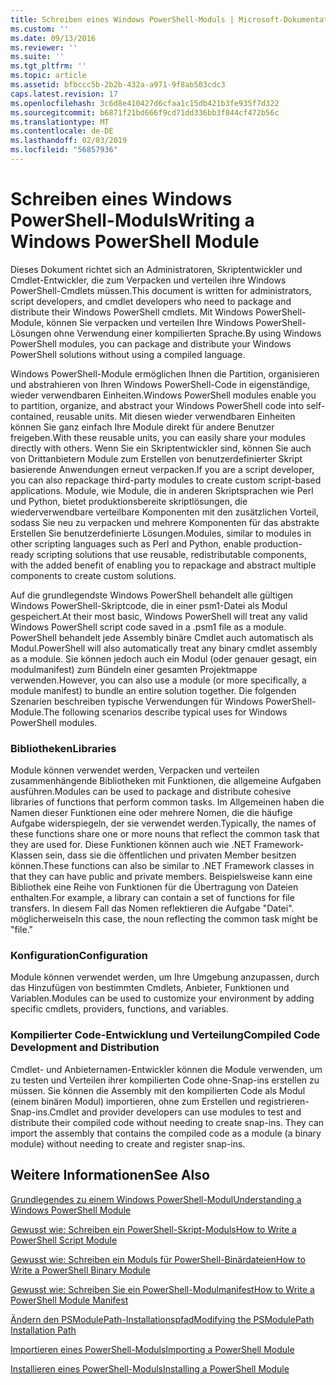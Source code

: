 ```yaml
---
title: Schreiben eines Windows PowerShell-Moduls | Microsoft-Dokumentation
ms.custom: ''
ms.date: 09/13/2016
ms.reviewer: ''
ms.suite: ''
ms.tgt_pltfrm: ''
ms.topic: article
ms.assetid: bfbccc5b-2b2b-432a-a971-9f8ab503cdc3
caps.latest.revision: 17
ms.openlocfilehash: 3c6d8e410427d6cfaa1c15db421b3fe935f7d322
ms.sourcegitcommit: b6871f21bd666f9cd71dd336bb3f844cf472b56c
ms.translationtype: MT
ms.contentlocale: de-DE
ms.lasthandoff: 02/03/2019
ms.locfileid: "56857936"
---
```

# <a name="writing-a-windows-powershell-module"></a><span data-ttu-id="e09dd-102">Schreiben eines Windows PowerShell-Moduls</span><span class="sxs-lookup"><span data-stu-id="e09dd-102">Writing a Windows PowerShell Module</span></span>

<span data-ttu-id="e09dd-103">Dieses Dokument richtet sich an Administratoren, Skriptentwickler und Cmdlet-Entwickler, die zum Verpacken und verteilen ihre Windows PowerShell-Cmdlets müssen.</span><span class="sxs-lookup"><span data-stu-id="e09dd-103">This document is written for administrators, script developers, and cmdlet developers who need to package and distribute their Windows PowerShell cmdlets.</span></span> <span data-ttu-id="e09dd-104">Mit Windows PowerShell-Module, können Sie verpacken und verteilen Ihre Windows PowerShell-Lösungen ohne Verwendung einer kompilierten Sprache.</span><span class="sxs-lookup"><span data-stu-id="e09dd-104">By using Windows PowerShell modules, you can package and distribute your Windows PowerShell solutions without using a compiled language.</span></span>

<span data-ttu-id="e09dd-105">Windows PowerShell-Module ermöglichen Ihnen die Partition, organisieren und abstrahieren von Ihren Windows PowerShell-Code in eigenständige, wieder verwendbaren Einheiten.</span><span class="sxs-lookup"><span data-stu-id="e09dd-105">Windows PowerShell modules enable you to partition, organize, and abstract your Windows PowerShell code into self-contained, reusable units.</span></span> <span data-ttu-id="e09dd-106">Mit diesen wieder verwendbaren Einheiten können Sie ganz einfach Ihre Module direkt für andere Benutzer freigeben.</span><span class="sxs-lookup"><span data-stu-id="e09dd-106">With these reusable units, you can easily share your modules directly with others.</span></span> <span data-ttu-id="e09dd-107">Wenn Sie ein Skriptentwickler sind, können Sie auch von Drittanbietern Module zum Erstellen von benutzerdefinierter Skript basierende Anwendungen erneut verpacken.</span><span class="sxs-lookup"><span data-stu-id="e09dd-107">If you are a script developer, you can also repackage third-party modules to create custom script-based applications.</span></span> <span data-ttu-id="e09dd-108">Module, wie Module, die in anderen Skriptsprachen wie Perl und Python, bietet produktionsbereite skriptlösungen, die wiederverwendbare verteilbare Komponenten mit den zusätzlichen Vorteil, sodass Sie neu zu verpacken und mehrere Komponenten für das abstrakte Erstellen Sie benutzerdefinierte Lösungen.</span><span class="sxs-lookup"><span data-stu-id="e09dd-108">Modules, similar to modules in other scripting languages such as Perl and Python, enable production-ready scripting solutions that use reusable, redistributable components, with the added benefit of enabling you to repackage and abstract multiple components to create custom solutions.</span></span>

<span data-ttu-id="e09dd-109">Auf die grundlegendste Windows PowerShell behandelt alle gültigen Windows PowerShell-Skriptcode, die in einer psm1-Datei als Modul gespeichert.</span><span class="sxs-lookup"><span data-stu-id="e09dd-109">At their most basic, Windows PowerShell will treat any valid Windows PowerShell script code saved in a .psm1 file as a module.</span></span> <span data-ttu-id="e09dd-110">PowerShell behandelt jede Assembly binäre Cmdlet auch automatisch als Modul.</span><span class="sxs-lookup"><span data-stu-id="e09dd-110">PowerShell will also automatically treat any binary cmdlet assembly as a module.</span></span> <span data-ttu-id="e09dd-111">Sie können jedoch auch ein Modul (oder genauer gesagt, ein modulmanifest) zum Bündeln einer gesamten Projektmappe verwenden.</span><span class="sxs-lookup"><span data-stu-id="e09dd-111">However, you can also use a module (or more specifically, a module manifest) to bundle an entire solution together.</span></span> <span data-ttu-id="e09dd-112">Die folgenden Szenarien beschreiben typische Verwendungen für Windows PowerShell-Module.</span><span class="sxs-lookup"><span data-stu-id="e09dd-112">The following scenarios describe typical uses for Windows PowerShell modules.</span></span>

### <a name="libraries"></a><span data-ttu-id="e09dd-113">Bibliotheken</span><span class="sxs-lookup"><span data-stu-id="e09dd-113">Libraries</span></span>

<span data-ttu-id="e09dd-114">Module können verwendet werden, Verpacken und verteilen zusammenhängende Bibliotheken mit Funktionen, die allgemeine Aufgaben ausführen.</span><span class="sxs-lookup"><span data-stu-id="e09dd-114">Modules can be used to package and distribute cohesive libraries of functions that perform common tasks.</span></span> <span data-ttu-id="e09dd-115">Im Allgemeinen haben die Namen dieser Funktionen eine oder mehrere Nomen, die die häufige Aufgabe widerspiegeln, der sie verwendet werden.</span><span class="sxs-lookup"><span data-stu-id="e09dd-115">Typically, the names of these functions share one or more nouns that reflect the common task that they are used for.</span></span> <span data-ttu-id="e09dd-116">Diese Funktionen können auch wie .NET Framework-Klassen sein, dass sie die öffentlichen und privaten Member besitzen können.</span><span class="sxs-lookup"><span data-stu-id="e09dd-116">These functions can also be similar to .NET Framework classes in that they can have public and private members.</span></span> <span data-ttu-id="e09dd-117">Beispielsweise kann eine Bibliothek eine Reihe von Funktionen für die Übertragung von Dateien enthalten.</span><span class="sxs-lookup"><span data-stu-id="e09dd-117">For example, a library can contain a set of functions for file transfers.</span></span> <span data-ttu-id="e09dd-118">In diesem Fall das Nomen reflektieren die Aufgabe "Datei". möglicherweise</span><span class="sxs-lookup"><span data-stu-id="e09dd-118">In this case, the noun reflecting the common task might be "file."</span></span>

### <a name="configuration"></a><span data-ttu-id="e09dd-119">Konfiguration</span><span class="sxs-lookup"><span data-stu-id="e09dd-119">Configuration</span></span>

<span data-ttu-id="e09dd-120">Module können verwendet werden, um Ihre Umgebung anzupassen, durch das Hinzufügen von bestimmten Cmdlets, Anbieter, Funktionen und Variablen.</span><span class="sxs-lookup"><span data-stu-id="e09dd-120">Modules can be used to customize your environment by adding specific cmdlets, providers, functions, and variables.</span></span>

### <a name="compiled-code-development-and-distribution"></a><span data-ttu-id="e09dd-121">Kompilierter Code-Entwicklung und Verteilung</span><span class="sxs-lookup"><span data-stu-id="e09dd-121">Compiled Code Development and Distribution</span></span>

<span data-ttu-id="e09dd-122">Cmdlet- und Anbieternamen-Entwickler können die Module verwenden, um zu testen und Verteilen ihrer kompilierten Code ohne-Snap-ins erstellen zu müssen. Sie können die Assembly mit den kompilierten Code als Modul (einem binären Modul) importieren, ohne zum Erstellen und registrieren-Snap-ins.</span><span class="sxs-lookup"><span data-stu-id="e09dd-122">Cmdlet and provider developers can use modules to test and distribute their compiled code without needing to create snap-ins. They can import the assembly that contains the compiled code as a module (a binary module) without needing to create and register snap-ins.</span></span>

## <a name="see-also"></a><span data-ttu-id="e09dd-123">Weitere Informationen</span><span class="sxs-lookup"><span data-stu-id="e09dd-123">See Also</span></span>

[<span data-ttu-id="e09dd-124">Grundlegendes zu einem Windows PowerShell-Modul</span><span class="sxs-lookup"><span data-stu-id="e09dd-124">Understanding a Windows PowerShell Module</span></span>](./understanding-a-windows-powershell-module.md)

[<span data-ttu-id="e09dd-125">Gewusst wie: Schreiben ein PowerShell-Skript-Moduls</span><span class="sxs-lookup"><span data-stu-id="e09dd-125">How to Write a PowerShell Script Module</span></span>](./how-to-write-a-powershell-script-module.md)

[<span data-ttu-id="e09dd-126">Gewusst wie: Schreiben ein Moduls für PowerShell-Binärdateien</span><span class="sxs-lookup"><span data-stu-id="e09dd-126">How to Write a PowerShell Binary Module</span></span>](./how-to-write-a-powershell-binary-module.md)

[<span data-ttu-id="e09dd-127">Gewusst wie: Schreiben Sie ein PowerShell-Modulmanifest</span><span class="sxs-lookup"><span data-stu-id="e09dd-127">How to Write a PowerShell Module Manifest</span></span>](http://msdn.microsoft.com/en-us/abe4c24b-e64e-4a61-81d5-18c4fceba0b6)

[<span data-ttu-id="e09dd-128">Ändern den PSModulePath-Installationspfad</span><span class="sxs-lookup"><span data-stu-id="e09dd-128">Modifying the PSModulePath Installation Path</span></span>](./modifying-the-psmodulepath-installation-path.md)

[<span data-ttu-id="e09dd-129">Importieren eines PowerShell-Moduls</span><span class="sxs-lookup"><span data-stu-id="e09dd-129">Importing a PowerShell Module</span></span>](./importing-a-powershell-module.md)

[<span data-ttu-id="e09dd-130">Installieren eines PowerShell-Moduls</span><span class="sxs-lookup"><span data-stu-id="e09dd-130">Installing a PowerShell Module</span></span>](./installing-a-powershell-module.md)
